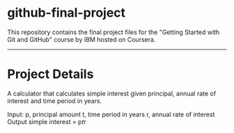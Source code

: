 # github-final-project
This repository contains the final project files for the "Getting Started with Git and GitHub" course by IBM hosted on Coursera.

---

# Project Details
A calculator that calculates simple interest given principal, annual rate of interest and time period in years.

Input:
   p, principal amount
   t, time period in years
   r, annual rate of interest
Output
   simple interest = p*t*r
